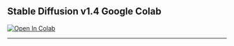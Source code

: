 ## Stable Diffusion v1.4 Google Colab

[![Open In Colab](https://colab.research.google.com/assets/colab-badge.svg)](https://colab.research.google.com/github/rmyj/txt2img/blob/main/txt2img.ipynb)

***